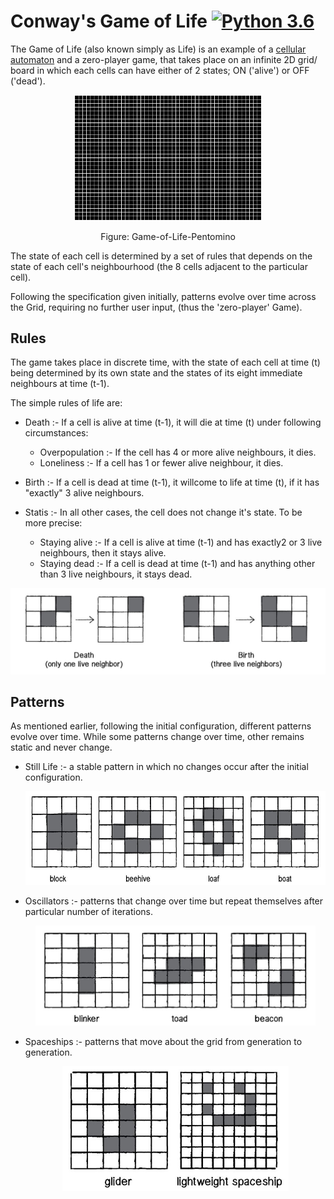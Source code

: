 # Conway's Game of Life  [![Python 3.6](https://img.shields.io/badge/python-3.7-blue.svg)](https://www.python.org/downloads/release/python-370/)

The Game of Life (also known simply as Life) is an example of a [cellular automaton][CA] and a zero-player game, that takes place on an infinite 2D grid/ board in which each cells can have either of 2 states; ON ('alive') or OFF ('dead').

<p align="center"><img src="assets/example.gif" alt="2D Cellular Automata" width = "300px"></p>

<p align="center">Figure: Game-of-Life-Pentomino</p>

The state of each cell is determined by a set of rules that depends on the state of each cell's neighbourhood (the 8 cells adjacent to the particular cell).

Following the specification given initially, patterns evolve over time across the Grid, requiring no further user input, (thus the 'zero-player' Game).

## Rules

The game takes place in discrete time, with the state of each cell at time (t) being determined by its own state and the states of its eight immediate neighbours at time (t-1).

The simple rules of life are:

- Death :- If a cell is alive at time (t-1), it will die at time (t) under following circumstances:
  - Overpopulation :- If the cell has 4 or more alive neighbours, it dies.
  - Loneliness :- If a cell has 1 or fewer alive neighbour, it dies.

- Birth :- If a cell is dead at time (t-1), it willcome to life at time (t), if it has "exactly" 3 alive neighbours.

- Statis :- In all other cases, the cell does not change it's state. To be more precise:
  - Staying alive :- If a cell is alive at time (t-1) and has exactly2 or 3 live neighbours, then it stays alive.
  - Staying dead :- If a cell is dead at time (t-1) and has anything other than 3 live neighbours, it stays dead.
  
![Cell State Change](assets/changeState.jpg)

## Patterns

As mentioned earlier, following the initial configuration, different patterns evolve over time. While some patterns change over time, other remains static and never change.

- Still Life :- a stable pattern in which no changes occur after the initial configuration.
  <p align="center"><img src="assets/stillLife.jpg" alt="Still Life" height="150px"/></p>

- Oscillators :- patterns that change over time but repeat themselves after particular number of iterations.
  <p align="center"><img src="assets/oscillator.jpg" alt="Oscillators" height="160px"/></p>

- Spaceships :- patterns that move about the grid from generation to generation.
  <p align="center"><img src="assets/spaceship.jpg" alt="Spaceships" height="200px"/></p>

[CA]: <https://mathworld.wolfram.com/CellularAutomaton.html#:~:text=A%20cellular%20automaton%20is%20a,many%20time%20steps%20as%20desired.>
